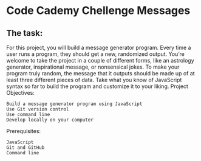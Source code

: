# Code Cademy Chellenge Messages

## The task:

For this project, you will build a message generator program. Every time a user runs a program, they should get a new, randomized output. You’re welcome to take the project in a couple of different forms, like an astrology generator, inspirational message, or nonsensical jokes. To make your program truly random, the message that it outputs should be made up of at least three different pieces of data. Take what you know of JavaScript syntax so far to build the program and customize it to your liking.
Project Objectives:

    Build a message generator program using JavaScript
    Use Git version control
    Use command line
    Develop locally on your computer

Prerequisites:

    JavaScript
    Git and GitHub
    Command line



